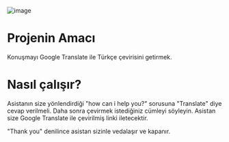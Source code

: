 ![image](https://user-images.githubusercontent.com/58151691/101240106-2b3dde00-36fe-11eb-90f5-ed623e01390c.png)


# Projenin Amacı

Konuşmayı Google Translate ile Türkçe çevirisini getirmek.

# Nasıl çalışır?

Asistanın size yönlendirdiği "how can i help you?" sorusuna "Translate" diye cevap verilmeli.
Daha sonra çevirmek istediğiniz cümleyi söyleyin. Asistan size Google Translate ile çevirilmiş linki iletecektir.

"Thank you" denilince asistan sizinle vedalaşır ve kapanır.
